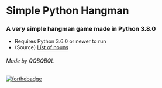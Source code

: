 # Simple Python Hangman
### A very simple hangman game made in Python 3.8.0
* Requires Python 3.6.0 or newer to run
* (Source) [List of nouns](https://www.talkenglish.com/vocabulary/top-1500-nouns.aspx)

###### *Made by QQBQBQL*
[![forthebadge](https://forthebadge.com/images/badges/built-with-swag.svg)](https://forthebadge.com)

